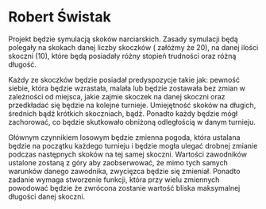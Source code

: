 # Robert Świstak

Projekt będzie symulacją skoków narciarskich. Zasady symulacji będą polegały na skokach danej liczby skoczków ( załóżmy że 20), na danej ilości skoczni (10), które będą posiadały różny stopień trudności oraz różną długość.

Każdy ze skoczków będzie posiadał predyspozycje takie jak: pewność siebie, która będzie wzrastała, malała lub będzie zostawała bez zmian w zależności od miejsca, jakie zajmie skoczek na danej skoczni oraz przedkładać się będzie na kolejne turnieje. Umiejętność skoków na długich, średnich bądź krótkich skoczniach, bądź. Ponadto każdy będzie mógł zachorować, co będzie skutkowało obniżoną odległością w danym turnieju.

Głównym czynnikiem losowym będzie zmienna pogoda, która ustalana będzie na początku każdego turnieju i będzie mogła ulegać drobnej zmianie podczas następnych skoków na tej samej skoczni. Wartości zawodników ustalone zostaną z góry aby zaobserwować, że mimo tych samych warunków danego zawodnika, zwycięzca będzie się zmieniał. Ponadto zadanie wymaga stworzenie funkcji, która przy wielu zmiennych powodować będzie że zwrócona zostanie wartość bliska maksymalnej długości danej skoczni.
